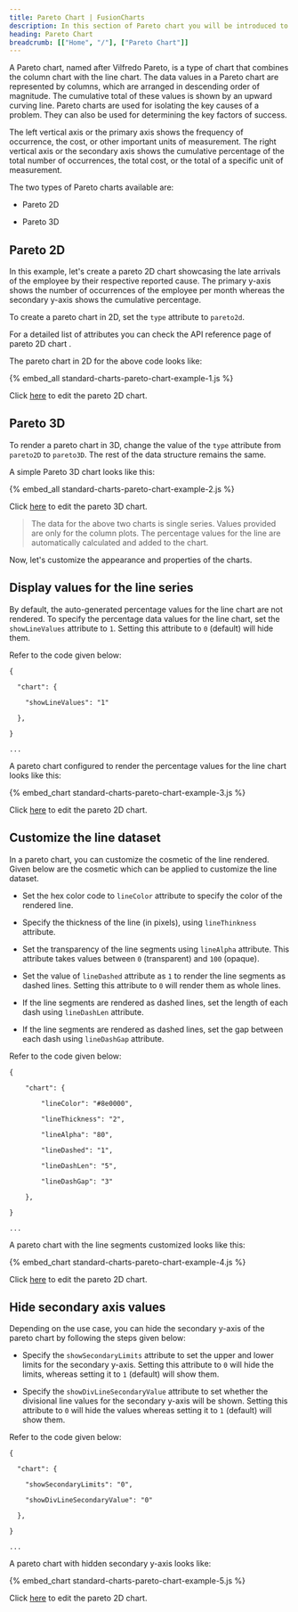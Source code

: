 ```yaml
---
title: Pareto Chart | FusionCharts
description: In this section of Pareto chart you will be introduced to the basics of the Pareto chart and how you can create a simple one.
heading: Pareto Chart
breadcrumb: [["Home", "/"], ["Pareto Chart"]]
---
```


A Pareto chart, named after Vilfredo Pareto, is a type of chart that combines the column chart with the line chart. The data values in a Pareto chart are represented by columns, which are arranged in descending order of magnitude. The cumulative total of these values is shown by an upward curving line. Pareto charts are used for isolating the key causes of a problem. They can also be used for determining the key factors of success.

The left vertical axis or the primary axis shows the frequency of occurrence, the cost, or other important units of measurement. The right vertical axis or the secondary axis shows the cumulative percentage of the total number of occurrences, the total cost, or the total of a specific unit of measurement.

The two types of Pareto charts available are:

* Pareto 2D

* Pareto 3D

## Pareto 2D

In this example, let's create a pareto 2D chart showcasing the late arrivals of the employee by their respective reported cause. The primary y-axis shows the number of occurrences of the employee per month whereas the secondary y-axis shows the cumulative percentage.

To create a pareto chart in 2D, set the `type` attribute to `pareto2d`.

For a detailed list of attributes you can check the API reference page of pareto 2D chart .

The pareto chart in 2D for the above code looks like:

{% embed_all standard-charts-pareto-chart-example-1.js %}

Click [here](http://jsfiddle.net/fusioncharts/Qc4Gp/) to edit the pareto 2D chart.

## Pareto 3D

To render a pareto chart in 3D, change the value of the `type` attribute from `pareto2D` to `pareto3D`. The rest of the data structure remains the same.

A simple Pareto 3D chart looks like this:

{% embed_all standard-charts-pareto-chart-example-2.js %}

Click [here](http://jsfiddle.net/fusioncharts/qEc4w/) to edit the pareto 3D chart.

> The data for the above two charts is single series. Values provided are only for the column plots. The percentage values for the line are automatically calculated and added to the chart.

Now, let's customize the appearance and properties of the charts. 

## Display values for the line series

By default, the auto-generated percentage values for the line chart are not rendered. To specify the percentage data values for the line chart, set the `showLineValues` attribute to `1`. Setting this attribute to `0` (default) will hide them.

Refer to the code given below:

```
{

  "chart": {

    "showLineValues": "1"

  },

}

...

```

A pareto chart configured to render the percentage values for the line chart looks like this:

{% embed_chart standard-charts-pareto-chart-example-3.js %}

Click [here](http://jsfiddle.net/fusioncharts/zr2mdz3t/) to edit the pareto 2D chart.

## Customize the line dataset

In a pareto chart, you can customize the cosmetic of the line rendered. Given below are the cosmetic which can be applied to customize the line dataset.

* Set the hex color code to `lineColor` attribute to specify the color of the rendered line.

* Specify the thickness of the line (in pixels), using `lineThinkness` attribute.

* Set the transparency of the line segments using `lineAlpha` attribute. This attribute takes values between `0` (transparent) and `100` (opaque).

* Set the value of `lineDashed` attribute as `1` to render the line segments as dashed lines. Setting this attribute to `0` will render them as whole lines.

* If the line segments are rendered as dashed lines, set the length of each dash using `lineDashLen` attribute.

* If the line segments are rendered as dashed lines, set the gap between each dash using `lineDashGap` attribute.

Refer to the code given below:

```
{

    "chart": {

        "lineColor": "#8e0000",

        "lineThickness": "2",

        "lineAlpha": "80",

        "lineDashed": "1",

        "lineDashLen": "5",

        "lineDashGap": "3"

    },

}

...

```

A pareto chart with the line segments customized looks like this:

{% embed_chart standard-charts-pareto-chart-example-4.js %}

Click [here](http://jsfiddle.net/fusioncharts/nmf6af24/) to edit the pareto 2D chart.

## Hide secondary axis values

Depending on the use case, you can hide the secondary y-axis of the pareto chart by following the steps given below:

* Specify the `showSecondaryLimits` attribute to set the upper and lower limits for the secondary y-axis. Setting this attribute to `0` will hide the limits, whereas setting it to `1` (default) will show them.

* Specify the `showDivLineSecondaryValue` attribute to set whether the divisional line values for the secondary y-axis will be shown. Setting this attribute to `0` will hide the values whereas setting it to `1` (default) will show them.

Refer to the code given below:

```
{

  "chart": {

    "showSecondaryLimits": "0",

    "showDivLineSecondaryValue": "0"

  },

}

...

```

A pareto chart with hidden secondary y-axis looks like:

{% embed_chart standard-charts-pareto-chart-example-5.js %}

Click [here](http://jsfiddle.net/fusioncharts/zm25ufqu/) to edit the pareto 2D chart.